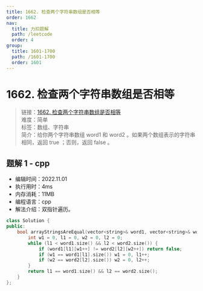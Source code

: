 ```yaml
---
title: 1662. 检查两个字符串数组是否相等
order: 1662
nav:
  title: 力扣题解
  path: /leetcode
  order: 4
group:
  title: 1601-1700
  path: /1601-1700
  order: 1601
---
```


# 1662. 检查两个字符串数组是否相等
    
> 链接：[1662. 检查两个字符串数组是否相等](https://leetcode.cn/problems/check-if-two-string-arrays-are-equivalent/)  
> 难度：简单  
> 标签：数组、字符串  
> 简介：给你两个字符串数组 word1 和 word2 。如果两个数组表示的字符串相同，返回 true ；否则，返回 false 。
      
## 题解 1 - cpp
- 编辑时间：2022.11.01
- 执行用时：4ms
- 内存消耗：11MB
- 编程语言：cpp
- 解法介绍：双指针遍历。
```cpp
class Solution {
public:
    bool arrayStringsAreEqual(vector<string>& word1, vector<string>& word2) {
        int w1 = 0, l1 = 0, w2 = 0, l2 = 0;
        while (l1 < word1.size() && l2 < word2.size()) {
            if (word1[l1][w1++] != word2[l2][w2++]) return false;
            if (w1 == word1[l1].size()) w1 = 0, l1++;
            if (w2 == word2[l2].size()) w2 = 0, l2++;
        }
        return l1 == word1.size() && l2 == word2.size();
    }
};
```

      